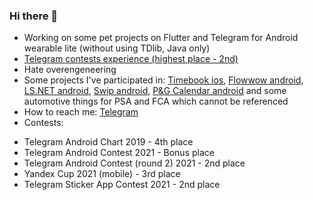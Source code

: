 ### Hi there 👋

- Working on some pet projects on Flutter and Telegram for Android wearable lite (without using TDlib, Java only)
- [Telegram contests experience (highest place - 2nd)](https://contest.com/user/Fairy-Zebra)
- Hate overengeneering
- Some projects I've participated in: 
  [Timebook ios](https://apps.apple.com/ru/app/timebook/id1561578302), [Flowwow android](https://play.google.com/store/apps/details?id=com.flowwow), [LS.NET android](https://play.google.com/store/apps/details?id=com.lsboutqiue.app), [Swip android](https://play.google.com/store/apps/details?id=com.it.swip), [P&G Calendar android](https://play.google.com/store/apps/details?id=com.pg.periodcalendar_40817_1617_cmg_0076) and some automotive things for PSA and FCA which cannot be referenced
- How to reach me: [Telegram](https://t.me/opiumfive)
- Contests:
* Telegram Android Chart 2019 - 4th place
* Telegram Android Contest 2021 - Bonus place
* Telegram Android Contest (round 2) 2021 - 2nd place
* Yandex Cup 2021 (mobile) - 3rd place
* Telegram Sticker App Contest 2021 - 2nd place
